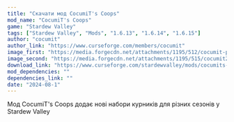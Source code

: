 ```yaml
---
title: "Скачати мод CocumiT's Coops"
mod_name: "CocumiT's Coops"
game: "Stardew Valley"
tags: ["Stardew Valley", "Mods", "1.6.13", "1.6.14", "1.6.15"]
author: "cocumit"
author_link: "https://www.curseforge.com/members/cocumit"
image_first: "https://media.forgecdn.net/attachments/1195/512/cocumit-png.png"
image_second: "https://media.forgecdn.net/attachments/1195/515/cocumit2-png.png"
download_link: "https://www.curseforge.com/stardewvalley/mods/cocumits-coops/files/all?page=1&pageSize=20"
mod_dependencies: ""
dependencies_link: ""
date: "2024-08-1"
---
```


Мод CocumiT's Coops додає нові набори курників для різних сезонів у Stardew Valley